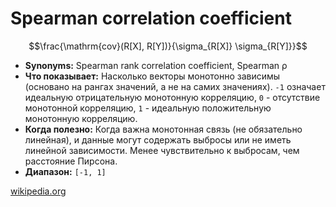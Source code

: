 # Spearman correlation coefficient

$$\frac{\mathrm{cov}(R[X], R[Y])}{\sigma_{R[X]} \sigma_{R[Y]}}$$

* **Synonyms:** Spearman rank correlation coefficient, Spearman ρ
* **Что показывает:** Насколько векторы монотонно зависимы (основано на рангах значений, а не на самих значениях). `-1` означает идеальную отрицательную монотонную корреляцию, `0` - отсутствие монотонной корреляцию, `1` - идеальную положительную монотонную корреляцию.
* **Когда полезно:** Когда важна монотонная связь (не обязательно линейная), и данные могут содержать выбросы или не иметь линейной зависимости. Менее чувствительно к выбросам, чем расстояние Пирсона.
* **Диапазон:** `[-1, 1]`

[wikipedia.org](https://en.wikipedia.org/wiki/Spearman%27s_rank_correlation_coefficient)
